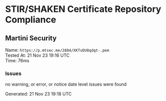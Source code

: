 # STIR/SHAKEN Certificate Repository Compliance

## Martini Security

Name: `https://p.mtsec.me/2884/XKTvDU8qdqt-.pem`\
Tested At: 21 Nov 23 19:16 UTC\
Time: 76ms

### Issues

no warning, or error, or notice date level issues were found

Generated: 21 Nov 23 19:18 UTC